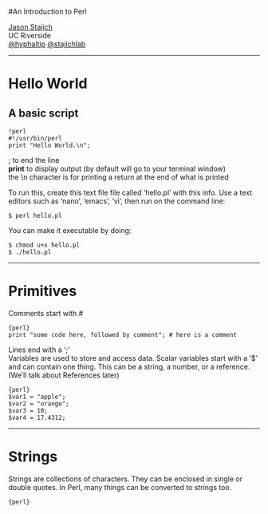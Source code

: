 #An Introduction to Perl

[Jason Stajich](http://lab.stajich.org)  
UC Riverside  
[@hyphaltip](http://twitter.com/hyphaltip) [@stajichlab](http://twitter.com/stajichlab)

---
# Hello World

A basic script
--------------
    !perl
    #!/usr/bin/perl
    print "Hello World.\n";

; to end the line  
**print** to display output (by default will go to your terminal window)    
the \n character is for printing a return at the end of what is printed

To run this, create this text file file called ‘hello.pl’ with this info.
Use a text editors such as ‘nano’, ‘emacs’, ‘vi’, then run on the command line:

    $ perl hello.pl

You can make it executable by doing:

    $ chmod u+x hello.pl
    $ ./hello.pl

---
# Primitives

Comments start with # 

    {perl}
    print "some code here, followed by comment"; # here is a comment

Lines end with a ‘;’  
Variables are used to store and access data. Scalar variables start with a ‘$’ and can contain one thing. This can be a string, a number, or a reference. (We’ll talk about References later)

    {perl}
    $var1 = "apple";
    $var2 = "orange";
    $var3 = 10;
    $var4 = 17.4312;

---
# Strings

Strings are collections of characters. They can be enclosed in single or double quotes. In Perl, many things can be converted to strings too.

    {perl}
    
